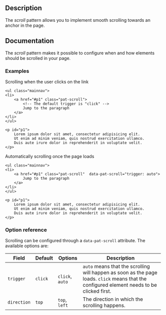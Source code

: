 ## Description

The *scroll* pattern allows you to implement smooth scrolling towards an anchor in the page.

## Documentation

The *scroll* pattern makes it possible to configure when and how elements
should be scrolled in your page.

### Examples

Scrolling when the user clicks on the link

    <ul class="mainnav">
    <li>
        <a href="#p1" class="pat-scroll"> 
            <!-- The default trigger is "click" -->
            Jump to the paragraph
        </a>
    </li>
    </ul>

    <p id="p1">
        Lorem ipsum dolor sit amet, consectetur adipisicing elit.
        Ut enim ad minim veniam, quis nostrud exercitation ullamco.
        Duis aute irure dolor in reprehenderit in voluptate velit.
    </p>

Automatically scrolling once the page loads

    <ul class="mainnav">
    <li>
        <a href="#p1" class="pat-scroll"  data-pat-scroll="trigger: auto">
            Jump to the paragraph
        </a>
    </li>
    </ul>

    <p id="p1">
        Lorem ipsum dolor sit amet, consectetur adipisicing elit.
        Ut enim ad minim veniam, quis nostrud exercitation ullamco.
        Duis aute irure dolor in reprehenderit in voluptate velit.
    </p>

### Option reference

Scrolling can be configured through a `data-pat-scroll` attribute.
The available options are:

| Field | Default | Options | Description |
| ----- | ------- | ----------- | ----------- | 
| `trigger`   | `click` | `click`, `auto` | `auto` means that the scrolling will happen as soon as the page loads. `click` means that the configured element needs to be clicked first. |
| `direction` | `top`   | `top`, `left`   |  The direction in which the scrolling happens. |
